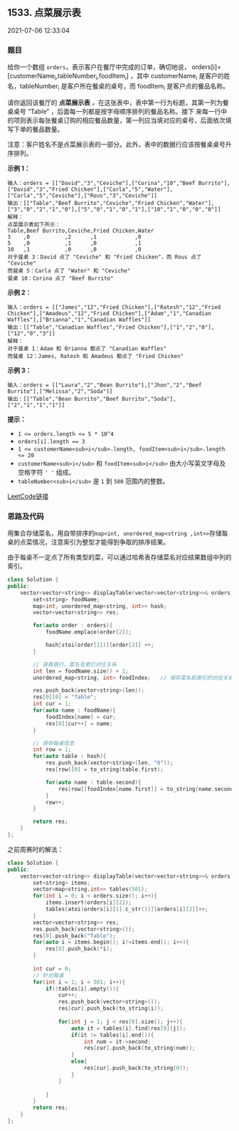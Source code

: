 ## 1533. 点菜展示表

2021-07-06 12:33:04

### 题目

给你一个数组 ``orders``，表示客户在餐厅中完成的订单，确切地说， orders[i]=[customerName<sub>i</sub>,tableNumber<sub>i</sub>,foodItem<sub>i</sub>] ，其中 customerName<sub>i</sub> 是客户的姓名，tableNumber<sub>i</sub> 是客户所在餐桌的桌号，而 foodItem<sub>i</sub> 是客户点的餐品名称。

请你返回该餐厅的 **点菜展示表**<em> 。</em>在这张表中，表中第一行为标题，其第一列为餐桌桌号 &ldquo;Table&rdquo; ，后面每一列都是按字母顺序排列的餐品名称。接下
来每一行中的项则表示每张餐桌订购的相应餐品数量，第一列应当填对应的桌号，后面依次填写下单的餐品数量。

注意：客户姓名不是点菜展示表的一部分。此外，表中的数据行应该按餐桌桌号升序排列。



**示例 1：**

```
输入：orders = [["David","3","Ceviche"],["Corina","10","Beef Burrito"],["David","3","Fried Chicken"],["Carla","5","Water"],["Carla","5","Ceviche"],["Rous","3","Ceviche"]]
输出：[["Table","Beef Burrito","Ceviche","Fried Chicken","Water"],["3","0","2","1","0"],["5","0","1","0","1"],["10","1","0","0","0"]]
解释：
点菜展示表如下所示：
Table,Beef Burrito,Ceviche,Fried Chicken,Water
3    ,0           ,2      ,1            ,0
5    ,0           ,1      ,0            ,1
10   ,1           ,0      ,0            ,0
对于餐桌 3：David 点了 "Ceviche" 和 "Fried Chicken"，而 Rous 点了 "Ceviche"
而餐桌 5：Carla 点了 "Water" 和 "Ceviche"
餐桌 10：Corina 点了 "Beef Burrito"
```

**示例 2：**

```
输入：orders = [["James","12","Fried Chicken"],["Ratesh","12","Fried Chicken"],["Amadeus","12","Fried Chicken"],["Adam","1","Canadian Waffles"],["Brianna","1","Canadian Waffles"]]
输出：[["Table","Canadian Waffles","Fried Chicken"],["1","2","0"],["12","0","3"]]
解释：
对于餐桌 1：Adam 和 Brianna 都点了 "Canadian Waffles"
而餐桌 12：James, Ratesh 和 Amadeus 都点了 "Fried Chicken"
```

**示例 3：**

```
输入：orders = [["Laura","2","Bean Burrito"],["Jhon","2","Beef Burrito"],["Melissa","2","Soda"]]
输出：[["Table","Bean Burrito","Beef Burrito","Soda"],["2","1","1","1"]]
```



**提示：**


- ``1 <= orders.length <= 5 * 10^4``
- ``orders[i].length == 3``
- ``1 <= customerName<sub>i</sub>.length, foodItem<sub>i</sub>.length <= 20``
- ``customerName<sub>i</sub>`` 和 ``foodItem<sub>i</sub>`` 由大小写英文字母及空格字符 ``' '`` 组成。
- ``tableNumber<sub>i</sub>`` 是 ``1`` 到 ``500`` 范围内的整数。



[LeetCode链接](https://leetcode-cn.com/problems/display-table-of-food-orders-in-a-restaurant/)

### 思路及代码

用集合存储菜名，用自带排序的``map<int, unordered_map<string ,int>>``存储每桌的点菜情况，注意索引为整型才能得到争取的排序结果。

由于每桌不一定点了所有类型的菜，可以通过哈希表存储菜名对应结果数组中列的索引。


```cpp
class Solution {
public:
    vector<vector<string>> displayTable(vector<vector<string>>& orders) {
        set<string> foodName;
        map<int, unordered_map<string, int>> hash;
        vector<vector<string>> res;

        for(auto order : orders){
            foodName.emplace(order[2]);

            hash[stoi(order[1])][order[2]] ++;
        }

        // 获取首行、菜名及索引对应关系
        int len = foodName.size() + 1;
        unordered_map<string, int> foodIndex;   // 保存菜名和索引的对应关系

        res.push_back(vector<string>(len));
        res[0][0] = "Table";
        int cur = 1;
        for(auto name : foodName){
            foodIndex[name] = cur;
            res[0][cur++] = name;
        }

        // 保存每桌信息
        int row = 1;
        for(auto table : hash){
            res.push_back(vector<string>(len, "0"));
            res[row][0] = to_string(table.first);

            for(auto name : table.second){
                res[row][foodIndex[name.first]] = to_string(name.second);
            }
            row++;
        }

        return res;
    }
};
```

之前周赛时的解法：

```cpp
class Solution {
public:
    vector<vector<string>> displayTable(vector<vector<string>>& orders) {
        set<string> items;
        vector<map<string,int>> tables(501);
        for(int i = 0; i < orders.size(); i++){
            items.insert(orders[i][2]);
            tables[atoi(orders[i][1].c_str())][orders[i][2]]++;
        }
        vector<vector<string>> res;
        res.push_back(vector<string>());
        res[0].push_back("Table");
        for(auto i = items.begin(); i!=items.end(); i++){
            res[0].push_back(*i);
        }
        
        int cur = 0;
        // 针对每桌
        for(int i = 1; i < 501; i++){
            if(!tables[i].empty()){
                cur++;
                res.push_back(vector<string>());
                res[cur].push_back(to_string(i));
                
                for(int j = 1; j < res[0].size(); j++){
                    auto it = tables[i].find(res[0][j]);
                    if(it != tables[i].end()){
                        int num = it->second;
                        res[cur].push_back(to_string(num));
                    }
                    else{
                        res[cur].push_back(to_string(0));
                    }
                }
                
            }
        }
        return res;
    }
};
```
